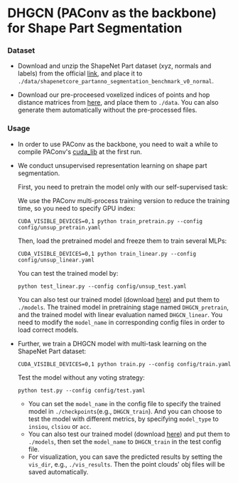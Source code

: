 # DHGCN (PAConv as the backbone) for Shape Part Segmentation

### Dataset
* Download and unzip the ShapeNet Part dataset (xyz, normals and labels) from the official [link](https://shapenet.cs.stanford.edu/media/shapenetcore_partanno_segmentation_benchmark_v0_normal.zip), and place it to `./data/shapenetcore_partanno_segmentation_benchmark_v0_normal`. 

* Download our pre-proceesed voxelized indices of points and hop distance matrices from [here](https://livebournemouthac-my.sharepoint.com/:f:/g/personal/jiangj_bournemouth_ac_uk/EnqjVZGXVQpIt70ZS36qxbkBfM-ddnpV1L8TDTIvEHMVvg?e=ZKDF1e), and place them to `./data`. You can also generate them automatically without the pre-processed files.

### Usage

* In order to use PAConv as the backbone, you need to wait a while to compile PAConv's [cuda_lib](./cuda_lib/) at the first run. 


* We conduct unsupervised representation learning on shape part segmentation. 

    First, you need to pretrain the model only with our self-supervised task:

    We use the PAConv multi-process training version to reduce the training time, so you need to specify GPU index:
    
    ```
    CUDA_VISIBLE_DEVICES=0,1 python train_pretrain.py --config config/unsup_pretrain.yaml
    ```
    
    Then, load the pretrained model and freeze them to train several MLPs:
    
    ```
    CUDA_VISIBLE_DEVICES=0,1 python train_linear.py --config config/unsup_linear.yaml
    ```
    
    You can test the trained model by:
    
    ```
    python test_linear.py --config config/unsup_test.yaml
    ```
    
    You can also test our trained model (download [here](https://livebournemouthac-my.sharepoint.com/:f:/g/personal/jiangj_bournemouth_ac_uk/Ej9dyo_lYDdDl666wjHijcsBbDvB084W0qHJ4nuQ9nL-lQ?e=g7R103)) and put them to `./models`. The trained model in pretraining stage named `DHGCN_pretrain`, and the trained model with linear evaluation named `DHGCN_linear`. You need to modify the `model_name` in corresponding config files in order to load correct models.


* Further, we train a DHGCN model with multi-task learning on the ShapeNet Part dataset:

    ```
    CUDA_VISIBLE_DEVICES=0,1 python train.py --config config/train.yaml
    ```
    
    Test the model without any voting strategy:

    ```
    python test.py --config config/test.yaml
    ```
    
    
    * You can set the `model_name` in the config file to specify the trained model in `./checkpoints`(e.g., `DHGCN_train`). And you can choose to test the model with different metrics, by specifying `model_type` to `insiou`, `clsiou` or `acc`.
    * You can also test our trained model (download [here](https://livebournemouthac-my.sharepoint.com/:f:/g/personal/jiangj_bournemouth_ac_uk/Ej9dyo_lYDdDl666wjHijcsBbDvB084W0qHJ4nuQ9nL-lQ?e=g7R103)) and put them to `./models`,  then set the `model_name` to `DHGCN_train` in the test config file.
    * For visualization, you can save the predicted results by setting the `vis_dir`, e.g., `./vis_results`. Then the point clouds' obj files will be saved automatically.
